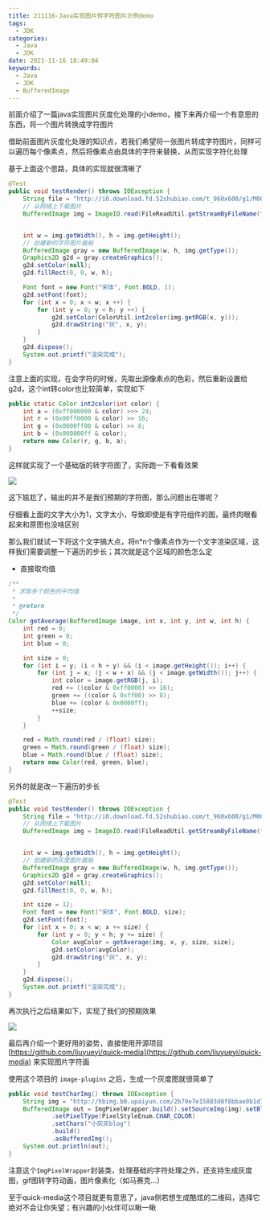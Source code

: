```yaml
---
title: 211116-Java实现图片转字符图片示例demo
tags:
  - JDK
categories:
  - Java
  - JDK
date: 2021-11-16 18:49:04
keywords:
  - Java
  - JDK
  - BufferedImage
---
```


前面介绍了一篇java实现图片灰度化处理的小demo，接下来再介绍一个有意思的东西，将一个图片转换成字符图片

<!-- more -->

借助前面图片灰度化处理的知识点，若我们希望将一张图片转成字符图片，同样可以遍历每个像素点，然后将像素点由具体的字符来替换，从而实现字符化处理

基于上面这个思路，具体的实现就很清晰了

```java
@Test
public void testRender() throws IOException {
    String file = "http://i0.download.fd.52shubiao.com/t_960x600/g1/M00/10/17/oYYBAFWvR5-IeXHuAAd5kPb8eSgAACm0QF50xIAB3mo414.jpg";
    // 从网络上下载图片
    BufferedImage img = ImageIO.read(FileReadUtil.getStreamByFileName(file));


    int w = img.getWidth(), h = img.getHeight();
    // 创建新的字符图片画板
    BufferedImage gray = new BufferedImage(w, h, img.getType());
    Graphics2D g2d = gray.createGraphics();
    g2d.setColor(null);
    g2d.fillRect(0, 0, w, h);

    Font font = new Font("宋体", Font.BOLD, 1);
    g2d.setFont(font);
    for (int x = 0; x < w; x ++) {
        for (int y = 0; y < h; y ++) {
			g2d.setColor(ColorUtil.int2color(img.getRGB(x, y)));
            g2d.drawString("灰", x, y);
        }
    }
    g2d.dispose();
    System.out.printf("渲染完成");
}
```

注意上面的实现，在会字符的时候，先取出源像素点的色彩，然后重新设置给g2d，这个int转color也比较简单，实现如下

```java
public static Color int2color(int color) {
    int a = (0xff000000 & color) >>> 24;
    int r = (0x00ff0000 & color) >> 16;
    int g = (0x0000ff00 & color) >> 8;
    int b = (0x000000ff & color);
    return new Color(r, g, b, a);
}
```

这样就实现了一个基础版的转字符图了，实际跑一下看看效果

![](/imgs/211116/00.jpg)

这下尴尬了，输出的并不是我们预期的字符图，那么问题出在哪呢？

仔细看上面的文字大小为1，文字太小，导致即使是有字符组件的图，最终肉眼看起来和原图也没啥区别

那么我们就试一下将这个文字搞大点，将n*n个像素点作为一个文字渲染区域，这样我们需要调整一下遍历的步长；其次就是这个区域的颜色怎么定
- 直接取均值

```java
/**
 * 求取多个颜色的平均值
 *
 * @return
 */
Color getAverage(BufferedImage image, int x, int y, int w, int h) {
    int red = 0;
    int green = 0;
    int blue = 0;

    int size = 0;
    for (int i = y; (i < h + y) && (i < image.getHeight()); i++) {
        for (int j = x; (j < w + x) && (j < image.getWidth()); j++) {
            int color = image.getRGB(j, i);
            red += ((color & 0xff0000) >> 16);
            green += ((color & 0xff00) >> 8);
            blue += (color & 0x0000ff);
            ++size;
        }
    }

    red = Math.round(red / (float) size);
    green = Math.round(green / (float) size);
    blue = Math.round(blue / (float) size);
    return new Color(red, green, blue);
}
```

另外的就是改一下遍历的步长

```java
@Test
public void testRender() throws IOException {
    String file = "http://i0.download.fd.52shubiao.com/t_960x600/g1/M00/10/17/oYYBAFWvR5-IeXHuAAd5kPb8eSgAACm0QF50xIAB3mo414.jpg";
    // 从网络上下载图片
    BufferedImage img = ImageIO.read(FileReadUtil.getStreamByFileName(file));


    int w = img.getWidth(), h = img.getHeight();
    // 创建新的灰度图片画板
    BufferedImage gray = new BufferedImage(w, h, img.getType());
    Graphics2D g2d = gray.createGraphics();
    g2d.setColor(null);
    g2d.fillRect(0, 0, w, h);

    int size = 12;
    Font font = new Font("宋体", Font.BOLD, size);
    g2d.setFont(font);
    for (int x = 0; x < w; x += size) {
        for (int y = 0; y < h; y += size) {
            Color avgColor = getAverage(img, x, y, size, size);
            g2d.setColor(avgColor);
            g2d.drawString("灰", x, y);
        }
    }
    g2d.dispose();
    System.out.printf("渲染完成");
}
```

再次执行之后结果如下，实现了我们的预期效果

![](/imgs/211116/01.jpg)


最后再介绍一个更好用的姿势，直接使用开源项目 [https://github.com/liuyueyi/quick-media](https://github.com/liuyueyi/quick-media) 来实现图片字符画

使用这个项目的 `image-plugins` 之后，生成一个灰度图就很简单了

```java
public void testCharImg() throws IOException {
    String img = "http://hbimg.b0.upaiyun.com/2b79e7e15883d8f8bbae0b1d1efd6cf2c0c1ed1b10753-cusHEA_fw236";
    BufferedImage out = ImgPixelWrapper.build().setSourceImg(img).setBlockSize(2)
            .setPixelType(PixelStyleEnum.CHAR_COLOR)
            .setChars("小灰灰blog")
            .build()
            .asBufferedImg();
    System.out.println(out);
}
```

注意这个`ImgPixelWrapper`封装类，处理基础的字符处理之外，还支持生成灰度图，gif图转字符动画，图片像素化（如马赛克...）

至于quick-media这个项目就更有意思了，java侧若想生成酷炫的二维码，选择它绝对不会让你失望；有兴趣的小伙伴可以瞅一瞅